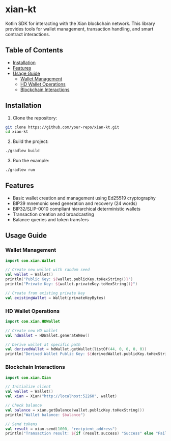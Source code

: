 # xian-kt

Kotlin SDK for interacting with the Xian blockchain network. This library provides tools for wallet management, transaction handling, and smart contract interactions.

## Table of Contents
- [Installation](#installation)
- [Features](#features)
- [Usage Guide](#usage-guide)
  - [Wallet Management](#wallet-management)
  - [HD Wallet Operations](#hd-wallet-operations)
  - [Blockchain Interactions](#blockchain-interactions)

## Installation

1. Clone the repository:
```bash
git clone https://github.com/your-repo/xian-kt.git
cd xian-kt
```

2. Build the project:
```bash
./gradlew build
```

3. Run the example:
```bash
./gradlew run
```

## Features

- Basic wallet creation and management using Ed25519 cryptography
- BIP39 mnemonic seed generation and recovery (24 words)
- BIP32/SLIP-0010 compliant hierarchical deterministic wallets
- Transaction creation and broadcasting
- Balance queries and token transfers

## Usage Guide

### Wallet Management

```kotlin
import com.xian.Wallet

// Create new wallet with random seed
val wallet = Wallet()
println("Public Key: ${wallet.publicKey.toHexString()}")
println("Private Key: ${wallet.privateKey.toHexString()}")

// Create from existing private key
val existingWallet = Wallet(privateKeyBytes)
```

### HD Wallet Operations

```kotlin
import com.xian.HDWallet

// Create new HD wallet
val hdWallet = HDWallet.generateNew()

// Derive wallet at specific path
val derivedWallet = hdWallet.getWallet(listOf(44, 0, 0, 0, 0))
println("Derived Wallet Public Key: ${derivedWallet.publicKey.toHexString()}")
```

### Blockchain Interactions

```kotlin
import com.xian.Xian

// Initialize client
val wallet = Wallet()
val xian = Xian("http://localhost:52260", wallet)

// Check balance
val balance = xian.getBalance(wallet.publicKey.toHexString())
println("Wallet balance: $balance")

// Send tokens
val result = xian.send(1000, "recipient_address")
println("Transaction result: ${if (result.success) "Success" else "Failed"}")
```
